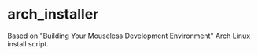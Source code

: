 # arch_installer
Based on "Building Your Mouseless Development Environment" Arch Linux install script.
